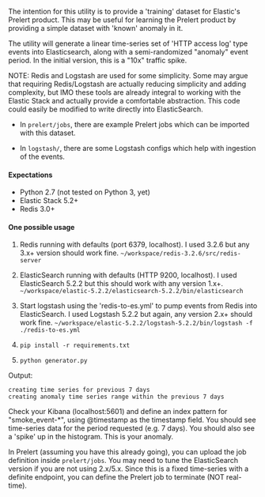 The intention for this utility is to provide a 'training' dataset for Elastic's Prelert product. This may be useful for learning the Prelert product by providing a simple dataset with 'known' anomaly in it.

The utility will generate a linear time-series set of 'HTTP access log' type events into Elasticsearch, along with a semi-randomized "anomaly" event period. In the initial version, this is a "10x" traffic spike.

NOTE: Redis and Logstash are used for some simplicity. Some may argue that requiring Redis/Logstash are actually reducing simplicity and adding complexity, but IMO these tools are already integral to working with the Elastic Stack and actually provide a comfortable abstraction. This code could easily be modified to write directly into ElasticSearch.

* In ```prelert/jobs```, there are example Prelert jobs which can be imported with this dataset.

* In ```logstash/```, there are some Logstash configs which help with ingestion of the events.

#### Expectations
* Python 2.7 (not tested on Python 3, yet)
* Elastic Stack 5.2+
* Redis 3.0+

#### One possible usage
1. Redis running with defaults (port 6379, localhost). I used 3.2.6 but any 3.x+ version should work fine.
```~/workspace/redis-3.2.6/src/redis-server```

2. ElasticSearch running with defaults (HTTP 9200, localhost). I used ElasticSearch 5.2.2 but this should work with any version 1.x+.
```~/workspace/elastic-5.2.2/elasticsearch-5.2.2/bin/elasticsearch```

3. Start logstash using the 'redis-to-es.yml' to pump events from Redis into ElasticSearch. I used Logstash 5.2.2 but again, any version 2.x+ should work fine.
```~/workspace/elastic-5.2.2/logstash-5.2.2/bin/logstash -f ./redis-to-es.yml```

4. ```pip install -r requirements.txt```

5. ```python generator.py```

Output:
```
creating time series for previous 7 days
creating anomaly time series range within the previous 7 days
```

Check your Kibana (localhost:5601) and define an index pattern for "smoke_event-*", using @timestamp as the timestamp field. You should see time-series data for the period requested (e.g. 7 days). You should also see a 'spike' up in the histogram. This is your anomaly.

In Prelert (assuming you have this already going), you can upload the job definition inside ```prelert/jobs```. You may need to tune the ElasticSearch version if you are not using 2.x/5.x. Since this is a fixed time-series with a definite endpoint, you can define the Prelert job to terminate (NOT real-time).
